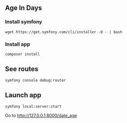 ## Age In Days

### Install symfony

`wget https://get.symfony.com/cli/installer -O - | bash`

### Install app

`composer install`

## See routes

`symfony console debug:router`

## Launch app

`symfony local:server:start`

Go to http://127.0.0.1:8000/date_age
